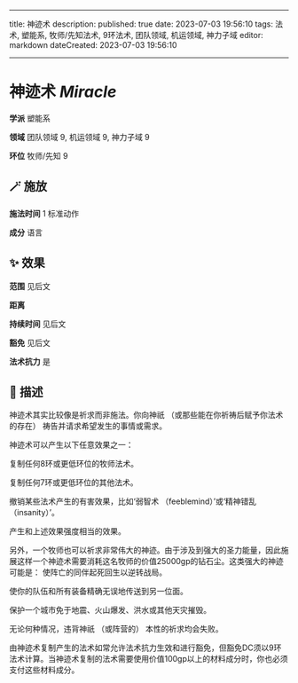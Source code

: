 
---
title: 神迹术
description: 
published: true
date: 2023-07-03 19:56:10
tags: 法术, 塑能系, 牧师/先知法术, 9环法术, 团队领域, 机运领域, 神力子域
editor: markdown
dateCreated: 2023-07-03 19:56:10

---

# **神迹术** *Miracle*

**学派** 塑能系 

**领域** 团队领域 9, 机运领域 9, 神力子域 9

**环位** 牧师/先知 9

## 🪄 施放

**施法时间** 1 标准动作

**成分** 语言

## ✨ 效果  

**范围** 见后文

**距离**   

**持续时间** 见后文 

**豁免** 见后文

**法术抗力** 是

## 📖 描述

神迹术其实比较像是祈求而非施法。你向神祇 （或那些能在你祈祷后赋予你法术的存在） 祷告并请求希望发生的事情或需求。

神迹术可以产生以下任意效果之一：

 复制任何8环或更低环位的牧师法术。

 复制任何7环或更低环位的其他法术。

 撤销某些法术产生的有害效果，比如‘弱智术 （feeblemind）’或‘精神错乱 （insanity）’。

 产生和上述效果强度相当的效果。

另外，一个牧师也可以祈求非常伟大的神迹。由于涉及到强大的圣力能量，因此施展这样一个神迹术需要消耗这名牧师的价值25000gp的钻石尘。这类强大的神迹可能是：  使阵亡的同伴起死回生以逆转战局。

 使你的队伍和所有装备精确无误地传送到另一位面。

 保护一个城市免于地震、火山爆发、洪水或其他天灾摧毁。

无论何种情况，违背神祇 （或阵营的） 本性的祈求均会失败。

由神迹术复制产生的法术如常允许法术抗力生效和进行豁免，但豁免DC须以9环法术计算。当神迹术复制的法术需要使用价值100gp以上的材料成分时，你也必须支付这些材料成分。
    